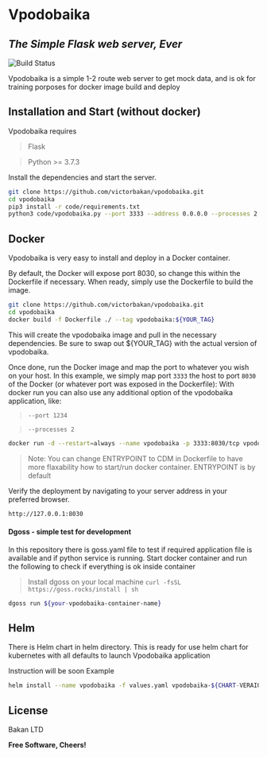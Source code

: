 # Vpodobaika
## _The Simple Flask web server, Ever_

![Build Status](https://github.com/victorbakan/vpodobaika/actions/workflows/vpodobaika-main.yaml/badge.svg)

Vpodobaika is a simple 1-2 route web server to get mock data, and is ok for training porposes for docker image build and deploy

## Installation and Start (without docker)

Vpodobaika requires 
> Flask

> Python >= 3.7.3

Install the dependencies and start the server.

```sh
git clone https://github.com/victorbakan/vpodobaika.git
cd vpodobaika
pip3 install -r code/requirements.txt
python3 code/vpodobaika.py --port 3333 --address 0.0.0.0 --processes 2 --debug=true
```

## Docker

Vpodobaika is very easy to install and deploy in a Docker container.

By default, the Docker will expose port 8030, so change this within the
Dockerfile if necessary. When ready, simply use the Dockerfile to
build the image.

```sh
git clone https://github.com/victorbakan/vpodobaika.git
cd vpodobaika
docker build -f Dockerfile ./ --tag vpodobaika:${YOUR_TAG}
```

This will create the vpodobaika image and pull in the necessary dependencies.
Be sure to swap out ${YOUR_TAG} with the actual version of vpodobaika.

Once done, run the Docker image and map the port to whatever you wish on
your host. In this example, we simply map port `3333` the host to
port `8030` of the Docker (or whatever port was exposed in the Dockerfile):
With docker run you can also use any additional option of the vpodobaika application, like:
> `--port 1234`

> `--processes 2`

```sh
docker run -d --restart=always --name vpodobaika -p 3333:8030/tcp vpodobaika:latest --port 8030 --processes 2
```
> Note: You can change ENTRYPOINT to CDM in Dockerfile to have more flaxability how to start/run docker container. ENTRYPOINT is by default

Verify the deployment by navigating to your server address in
your preferred browser.

```sh
http://127.0.0.1:8030
```
#### Dgoss - simple test for development
In this repository there is goss.yaml file to test if required application file is available and if python service is running. Start docker container and run the following to check if everything is ok inside container 

> Install dgoss on your local machine
```curl -fsSL https://goss.rocks/install | sh```

```sh
dgoss run ${your-vpodobaika-container-name}
```

## Helm 

There is Helm chart in helm directory. This is ready for use helm chart for kubernetes with all defaults to launch Vpodobaika application

Instruction will be soon
Example
```sh
helm install --name vpodobaika -f values.yaml vpodobaika-${CHART-VERAION}.tgz
```


## License

Bakan LTD

**Free Software, Cheers!**
